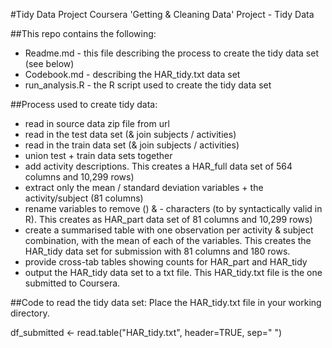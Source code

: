 #Tidy Data Project
Coursera 'Getting &amp; Cleaning Data' Project - Tidy Data 

##This repo contains the following:
- Readme.md - this file describing the process to create the tidy data set (see below)
- Codebook.md - describing the HAR_tidy.txt data set
- run_analysis.R - the R script used to create the tidy data set

##Process used to create tidy data:
- read in source data zip file from url
- read in the test data set (& join subjects / activities)
- read in the train data set (& join subjects / activities)
- union test + train data sets together
- add activity descriptions. This creates a HAR_full data set of 564 columns and 10,299 rows)
- extract only the mean / standard deviation variables + the activity/subject (81 columns)
- rename variables to remove () & - characters (to by syntactically valid in R). This creates as HAR_part data set of 81 columns and 10,299 rows)
- create a summarised table with one observation per activity & subject combination, with the mean of each of the variables. This creates the HAR_tidy data set for submission with 81 columns and 180 rows.
- provide cross-tab tables showing counts for HAR_part and HAR_tidy
- output the HAR_tidy data set to a txt file. This HAR_tidy.txt file is the one submitted to Coursera.

##Code to read the tidy data set:
Place the HAR_tidy.txt file in your working directory.

df_submitted <- read.table("HAR_tidy.txt", header=TRUE, sep=" ")
